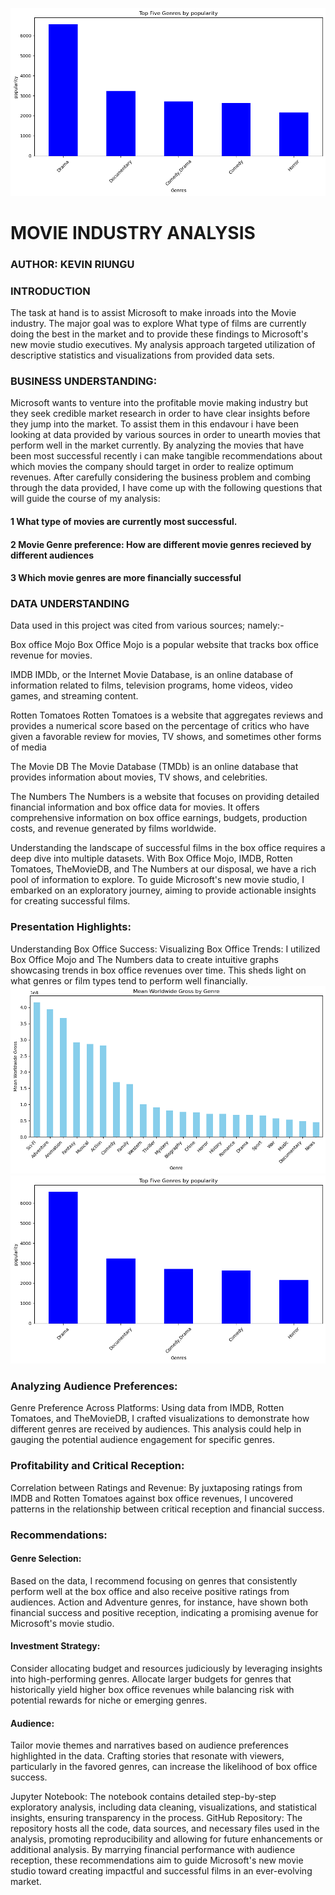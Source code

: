 ![Alt text](image-1-1.png)
# MOVIE INDUSTRY ANALYSIS
### AUTHOR: KEVIN RIUNGU
### INTRODUCTION
The task at hand is to assist Microsoft to make inroads into the Movie industry. The major goal was to explore What type of films are currently doing the best in the market and to provide these findings to Microsoft's new movie studio executives. My analysis approach targeted utilization of descriptive statistics and visualizations from provided data sets.

### BUSINESS UNDERSTANDING:
Microsoft wants to venture into the profitable movie making industry but they seek credible market research in order to have clear insights before they jump into the market. To assist them in this endavour i have been looking at data provided by various sources in order to unearth movies that perform well in the market currently. By analyzing the movies that have been most successful recently i can make tangible recommendations about which movies the company should target in order to realize optimum revenues. After carefully considering the business problem and combing through the data provided, I have come up with the following questions that will guide the course of my analysis:

#### 1 What type of movies are currently most successful.
#### 2 Movie Genre preference: How are different movie genres recieved by different audiences
#### 3 Which movie genres are more financially successful

### DATA UNDERSTANDING
Data used in this project was cited from various sources; namely:-

Box office Mojo
Box Office Mojo is a popular website that tracks box office revenue for movies.

IMDB
IMDb, or the Internet Movie Database, is an online database of information related to films, television programs, home videos, video games, and streaming content.

Rotten Tomatoes
Rotten Tomatoes is a website that aggregates reviews and provides a numerical score based on the percentage of critics who have given a favorable review for movies, TV shows, and sometimes other forms of media

The Movie DB
The Movie Database (TMDb) is an online database that provides information about movies, TV shows, and celebrities.

The Numbers
The Numbers is a website that focuses on providing detailed financial information and box office data for movies. It offers comprehensive information on box office earnings, budgets, production costs, and revenue generated by films worldwide.

Understanding the landscape of successful films in the box office requires a deep dive into multiple datasets. With Box Office Mojo, IMDB, Rotten Tomatoes, TheMovieDB, and The Numbers at our disposal, we have a rich pool of information to explore. To guide Microsoft's new movie studio, I embarked on an exploratory journey, aiming to provide actionable insights for creating successful films.

### Presentation Highlights:
Understanding Box Office Success:
Visualizing Box Office Trends: I utilized Box Office Mojo and The Numbers data to create intuitive graphs showcasing trends in box office revenues over time. This sheds light on what genres or film types tend to perform well financially.
![Alt text](image-2.png)
![Alt text](image.png)
### Analyzing Audience Preferences:
Genre Preference Across Platforms: Using data from IMDB, Rotten Tomatoes, and TheMovieDB, I crafted visualizations to demonstrate how different genres are received by audiences. This analysis could help in gauging the potential audience engagement for specific genres.
### Profitability and Critical Reception:
Correlation between Ratings and Revenue: By juxtaposing ratings from IMDB and Rotten Tomatoes against box office revenues, I uncovered patterns in the relationship between critical reception and financial success.
### Recommendations:
#### Genre Selection: 
Based on the data, I recommend focusing on genres that consistently perform well at the box office and also receive positive ratings from audiences. Action and Adventure genres, for instance, have shown both financial success and positive reception, indicating a promising avenue for Microsoft's movie studio.

#### Investment Strategy: 
Consider allocating budget and resources judiciously by leveraging insights into high-performing genres. Allocate larger budgets for genres that historically yield higher box office revenues while balancing risk with potential rewards for niche or emerging genres.

#### Audience: 
Tailor movie themes and narratives based on audience preferences highlighted in the data. Crafting stories that resonate with viewers, particularly in the favored genres, can increase the likelihood of box office success.

Jupyter Notebook:
The notebook contains detailed step-by-step exploratory analysis, including data cleaning, visualizations, and statistical insights, ensuring transparency in the process.
GitHub Repository:
The repository hosts all the code, data sources, and necessary files used in the analysis, promoting reproducibility and allowing for future enhancements or additional analysis.
By marrying financial performance with audience reception, these recommendations aim to guide Microsoft's new movie studio toward creating impactful and successful films in an ever-evolving market.
